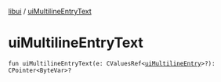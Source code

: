 [libui](README.md) / [uiMultilineEntryText](ui-multiline-entry-text.md)

# uiMultilineEntryText

`fun uiMultilineEntryText(e: CValuesRef<`[`uiMultilineEntry`](ui-multiline-entry.md)`>?): CPointer<ByteVar>?`

